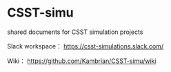 # CSST-simu
shared documents for CSST simulation projects

Slack workspace：
https://csst-simulations.slack.com/

Wiki：
https://github.com/Kambrian/CSST-simu/wiki
